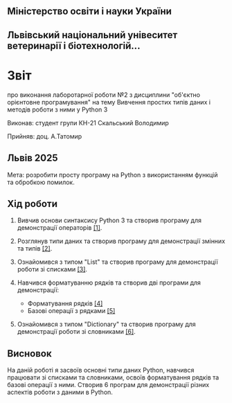 ## Міністерство освіти і науки України

## Львівський національний унівеситет ветеринарії і біотехнологій...

# Звіт
про виконання лаборотарної роботи №2 з дисциплини "об'єктно орієнтовне програмування" на тему Вивчення простих типів даних і методів роботи з ними у Python 3

Виконав: студент групи КН-21 Скальський Володимир

Прийняв: доц. А.Татомир

## Львів 2025

Мета: розробити просту програму на Python з використанням функцій та обробкою помилок.

## Хід роботи

1. Вивчив основи синтаксису Python 3 та створив програму для демонстрації операторів [[1]](/basic-operators.py).

2. Розглянув типи даних та створив програму для демонстрації змінних та типів [[2]](/variables-and-types.py).

3. Ознайомився з типом "List" та створив програму для демонстрації роботи зі списками [[3]](/lists.py).

4. Навчився форматуванню рядків та створив дві програми для демонстрації:
   - Форматування рядків [[4]](/string-formatting.py)
   - Базові операції з рядками [[5]](/basic-string-operations.py)

5. Ознайомився з типом "Dictionary" та створив програму для демонстрації роботи зі словниками [[6]](/dictionaries.py).

## Висновок
На даній роботі я засвоїв основні типи даних Python, навчився працювати зі списками та словниками, освоїв форматування рядків та базові операції з ними. Створив 6 програм для демонстрації різних аспектів роботи з даними в Python.